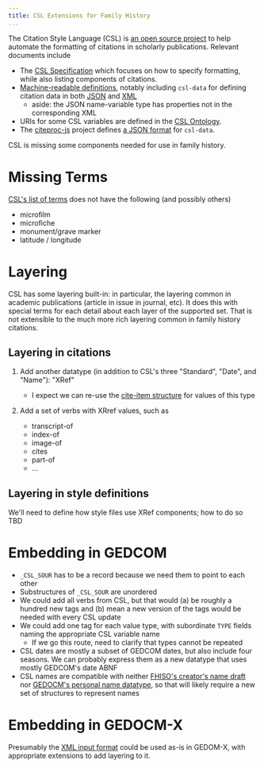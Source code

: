 ```yaml
---
title: CSL Extensions for Family History
...
```


The Citation Style Language (CSL) is [an open source project](https://citationstyles.org/) to help automate the formatting of citations in scholarly publications.
Relevant documents include

- The [CSL Specification](https://docs.citationstyles.org/en/stable/specification.html) which focuses on how to specify formatting, while also listing components of citations.
- [Machine-readable definitions](https://github.com/citation-style-language/schema/tree/v1.0.1), notably including `csl-data` for defining citation data in both [JSON](https://raw.githubusercontent.com/citation-style-language/schema/v1.0.1/csl-data.json) and [XML](https://raw.githubusercontent.com/citation-style-language/schema/v1.0.1/csl-data.rnc)
    - aside: the JSON name-variable type has properties not in the corresponding XML
- URIs for some CSL variables are defined in the [CSL Ontology](https://citationstyles.org/ontology/).
- The [citeproc-js](https://github.com/Juris-M/citeproc-js) project defines [a JSON format](https://citeproc-js.readthedocs.io/en/latest/csl-json/markup.html) for `csl-data`.

CSL is missing some components needed for use in family history.

# Missing Terms

[CSL's list of terms](https://docs.citationstyles.org/en/stable/specification.html#appendix-ii-terms) does not have the following (and possibly others)

- microfilm
- microfiche
- monument/grave marker
- latitude / longitude

# Layering

CSL has some layering built-in: in particular, the layering common in academic publications (article in issue in journal, etc). It does this with special terms for each detail about each layer of the supported set. That is not extensible to the much more rich layering common in family history citations.

## Layering in citations

1. Add another datatype (in addition to CSL's three "Standard", "Date", and "Name"): "XRef"
    
    - I expect we can re-use the [cite-item structure](https://citeproc-js.readthedocs.io/en/latest/csl-json/markup.html#cite-items) for values of this type

2. Add a set of verbs with XRref values, such as
    - transcript-of
    - index-of
    - image-of
    - cites
    - part-of
    - ...

## Layering in style definitions

We'll need to define how style files use XRef components; how to do so TBD


# Embedding in GEDCOM

- `_CSL_SOUR` has to be a record because we need them to point to each other
- Substructures of `_CSL_SOUR` are unordered
- We could add all verbs from CSL, but that would (a) be roughly a hundred new tags and (b) mean a new version of the tags would be needed with every CSL update
- We could add one tag for each value type, with subordinate `TYPE` fields naming the appropriate CSL variable name
    - If we go this route, need to clarify that types cannot be repeated
- CSL dates are mostly a subset of GEDCOM dates, but also include four seasons. We can probably express them as a new datatype that uses mostly GEDCOM's date ABNF
- CSL names are compatible with neither [FHISO's creator's name draft](https://fhiso.org/TR/creators-name) nor [GEDOCM's personal name datatype](https://gedcom.io/specifications/FamilySearchGEDCOMv7.html#personal-name), so that will likely require a new set of structures to represent names

# Embedding in GEDOCM-X

Presumably the [XML input format](https://raw.githubusercontent.com/citation-style-language/schema/v1.0.1/csl-data.rnc) could be used as-is in GEDOM-X, with appropriate extensions to add layering to it.

